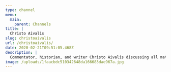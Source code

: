 ```yaml
---
type: channel
menu:
  main:
    parent: Channels
title: |
  Christo Aivalis
slug: christoaivalis
url: /christoaivalis/
date: 2020-02-21T09:51:05.468Z
description: |
  Commentator, historian, and writer Christo Aivalis discussing all matters that interest him in regards to left politics, history, and culture.
image: /uploads/1faacbdc510342648da166683dae967a.jpg
---
```

